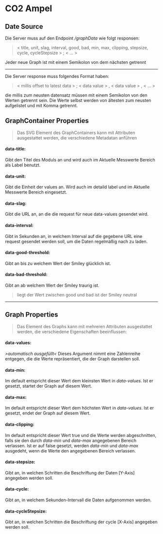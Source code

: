 # CO2 Ampel

## Date Source
Die Server muss auf den Endpoint */graphData* wie folgt responsen:

> < title, unit, slag, interval, good, bad, min, max, clipping, stepsize, cycle, cycleStepsize > ; < ... >

Jeder neue Graph ist mit einem Semikolon von dem nächsten getrennt

---

Die Server response muss folgendes Format haben:

> < millis offset to latest data > ; < data value > , < data value > , < ... >

die millis zum neusten datensatz müssen mit einem Semikolon von den Werten getrennt sein. Die Werte selbst werden von ältesten zum neusten aufgelistet und mit Komma getrennt.



## GraphContainer Properties
> Das SVG Element des GraphContainers kann mit Attributen ausgestattet werden, die verschiedene Metadatan anführen

#### data-title:
Gibt den Titel des Moduls an und wird auch im Aktuelle Messwerte Bereich als Label benutzt.

#### data-unit:
Gibt die Einheit der values an. Wird auch im detaild label und im Aktuelle Messwerte Bereich eingesetzt.

#### data-slag:
Gibt die URL an, an die die request für neue data-values gesendet wird.

#### data-interval:
Gibt in Sekunden an, in welchem Interval auf die gegebene URL eine request gesendet werden soll, um die Daten regelmäßig nach zu laden.

#### data-good-threshold:
Gibt an bis zu welchem Wert der Smiley glücklich ist.

#### data-bad-threshold:
Gibt an ab welchem Wert der Smiley traurig ist.

>liegt der Wert zwischen good und bad ist der Smiley neutral

---

## Graph Properties
> Das Element des Graphs kann mit mehreren Attributen ausgestattet werden, die verschiedene Eigenschaften beeinflussen:


#### data-values:
*>automatisch ausgefüllt<* Dieses Argument nimmt eine Zahlenreihe entgegen, die die Werte repräsentiert, die der Graph darstellen soll.

#### data-min:
Im default entspricht dieser Wert dem kleinsten Wert in *data-values*.
Ist er gesetzt, startet der Graph auf diesem Wert.

#### data-max:
Im default entspricht dieser Wert dem höchsten Wert in *data-values*.
Ist er gesetzt, endet der Graph auf diesem Wert.

#### data-clipping:
Im default entspricht dieser Wert true und die Werte werden abgeschnitten, falls sie den durch *data-min* und *data-max* angegebenen Bereich verlassen.
Ist er auf false gesetzt, werden *data-min* und *data-max* ausgedeht, wenn die Werte den angegebenen Bereich verlassen.

#### data-stepsize:
Gibt an, in welchen Schritten die Beschriftung der Daten [Y-Axis] angegeben werden soll.

#### data-cycle:
Gibt an, in welchem Sekunden-Intervall die Daten aufgenommen werden.

#### data-cycleStepsize:
Gibt an, in welchen Schritten die Beschriftung der cycle [X-Axis] angegeben werden soll.